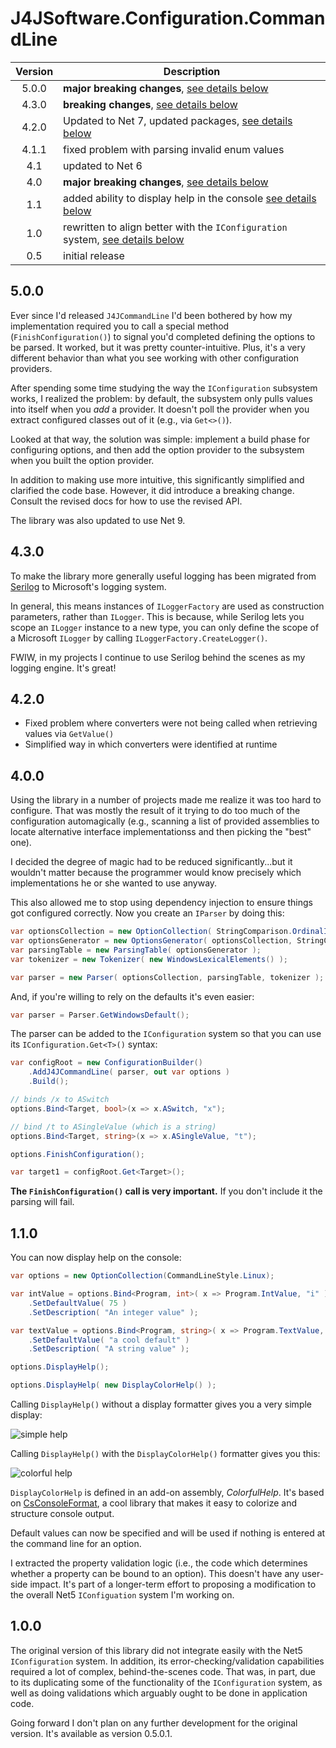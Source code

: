 # J4JSoftware.Configuration.CommandLine

|Version|Description|
|:-----:|-----------|
|5.0.0|**major breaking changes**, [see details below](#500)|
|4.3.0|**breaking changes**, [see details below](#430)|
|4.2.0|Updated to Net 7, updated packages, [see details below](#420)|
|4.1.1|fixed problem with parsing invalid enum values|
|4.1|updated to Net 6|
|4.0|**major breaking changes**, [see details below](#400)|
|1.1|added ability to display help in the console [see details below](#110)|
|1.0|rewritten to align better with the `IConfiguration` system, [see details below](#100)|
|0.5|initial release|

## 5.0.0

Ever since I'd released `J4JCommandLine` I'd been bothered by how my implementation required you to call a special method (`FinishConfiguration()`) to signal you'd completed defining the options to be parsed. It worked, but it was pretty counter-intuitive. Plus, it's a very different behavior than what you see working with other configuration providers.

After spending some time studying the way the `IConfiguration` subsystem works, I realized the problem: by default, the subsystem only pulls values into itself when you *add* a provider. It doesn't poll the provider when you extract configured classes out of it (e.g., via `Get<>()`).

Looked at that way, the solution was simple: implement a build phase for configuring options, and then add the option provider to the subsystem when you built the option provider.

In addition to making use more intuitive, this significantly simplified and clarified the code base. However, it did introduce a breaking change. Consult the revised docs for how to use the revised API.

The library was also updated to use Net 9.

## 4.3.0

To make the library more generally useful logging has been migrated from [Serilog](https://serilog.net/) to Microsoft's logging
system.

In general, this means instances of `ILoggerFactory` are used as construction parameters, rather than `ILogger`.
This is because, while Serilog lets you scope an `ILogger` instance to a new type, you can only define
the scope of a Microsoft `ILogger` by calling `ILoggerFactory.CreateLogger()`.

FWIW, in my projects I continue to use Serilog behind the scenes as my logging engine. It's great!

## 4.2.0

- Fixed problem where converters were not being called when retrieving values via `GetValue()`
- Simplified way in which converters were identified at runtime

## 4.0.0

Using the library in a number of projects made me realize it was too hard to configure. That was mostly the result of it trying to do too much of the configuration automagically (e.g., scanning a list of provided assemblies to locate alternative interface implementationss and then picking the "best" one).

I decided the degree of magic had to be reduced significantly...but it wouldn't matter because the programmer would know precisely which implementations he or she wanted to use anyway.

This also allowed me to stop using dependency injection to ensure things got configured correctly. Now you create an `IParser` by doing this:

```csharp
var optionsCollection = new OptionCollection( StringComparison.OrdinalIgnoreCase, new BindabilityValidator() );
var optionsGenerator = new OptionsGenerator( optionsCollection, StringComparison.OrdinalIgnoreCase );
var parsingTable = new ParsingTable( optionsGenerator );
var tokenizer = new Tokenizer( new WindowsLexicalElements() );

var parser = new Parser( optionsCollection, parsingTable, tokenizer );
```

And, if you're willing to rely on the defaults it's even easier:

```csharp
var parser = Parser.GetWindowsDefault();
```

The parser can be added to the `IConfiguration` system so that you can use its `IConfiguration.Get<T>()` syntax:

```csharp
var configRoot = new ConfigurationBuilder()
    .AddJ4JCommandLine( parser, out var options )
    .Build();

// binds /x to ASwitch
options.Bind<Target, bool>(x => x.ASwitch, "x");

// bind /t to ASingleValue (which is a string)
options.Bind<Target, string>(x => x.ASingleValue, "t");

options.FinishConfiguration();

var target1 = configRoot.Get<Target>();
```

**The `FinishConfiguration()` call is very important.** If you don't include it the parsing will fail.

## 1.1.0

You can now display help on the console:

```csharp
var options = new OptionCollection(CommandLineStyle.Linux);

var intValue = options.Bind<Program, int>( x => Program.IntValue, "i" )!
    .SetDefaultValue( 75 )
    .SetDescription( "An integer value" );

var textValue = options.Bind<Program, string>( x => Program.TextValue, "t" )!
    .SetDefaultValue( "a cool default" )
    .SetDescription( "A string value" );

options.DisplayHelp();

options.DisplayHelp( new DisplayColorHelp() );
```

Calling `DisplayHelp()` without a display formatter gives you a very simple display:

![simple help](simple-help.png)

Calling `DisplayHelp()` with the `DisplayColorHelp()` formatter gives you this:

![colorful help](fancy-help.png)

`DisplayColorHelp` is defined in an add-on assembly, *ColorfulHelp*. It's based on [CsConsoleFormat](https://github.com/Athari/CsConsoleFormat), a cool library that makes it easy to colorize and structure console output.

Default values can now be specified and will be used if nothing is entered at the command line for an option.

I extracted the property validation logic (i.e., the code which determines whether a property can be bound to an option). This doesn't have any user-side impact. It's part of a longer-term effort to proposing a modification to the overall Net5 `IConfiguation` system I'm working on.

## 1.0.0

The original version of this library did not integrate easily with the Net5 `IConfiguration` system. In addition, its error-checking/validation capabilities required a lot of complex, behind-the-scenes code. That was, in part, due to its duplicating some of the functionality of the `IConfiguration` system, as well as
doing validations which arguably ought to be done in application code.

Going forward I don't plan on any further development for the original version. It's available as version 0.5.0.1.
